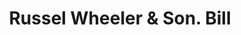 ---
doi: 10.7916/D8Z04M6C
date_other: '1890'
date_other_textual: 1890-1899
form: printed ephemera
genre:
- Invoices
name:
- Russel Wheeler & Son
object_in_context_url: https://biggert.cul.columbia.edu/items/view/ave_biggert_01224
subject_hierarchical_geographic:
- Utica, New York, United States
subject_name:
- Russel Wheeler & Son
title: Russel Wheeler & Son. Bill
sort_title: Russel Wheeler & Son. Bill
call_number: ave_biggert_01224
coordinates:
- 43.094722222222224,-75.27583333333334
pid: ave_biggert_01224
identifiers: ave_biggert_01224
canvas_id: ldpd:396487
permalink: "/items/ave_biggert_01224/"
layout: iiif-image-page
---
